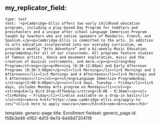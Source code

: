 my_replicator_field:
  -
    type: text
    text: '<p>Cambridge-Ellis offers two early childhood education programs, including a play-based Day Program for toddlers and preschoolers and a unique after school Language Immersion Program taught by teachers who are native speakers of Mandarin, French, and Spanish.</p><p>Cambridge-Ellis is committed to the arts. In addition to arts education incorporated into our everyday curriculum, we provide a weekly “Arts Adventure” and a bi-weekly Music Education program&nbsp;for all of our classrooms. All programs feature studies of famous artists, dance and movement exploration, music and the creation of musical instruments, and more.</p><p><strong>Day Program</strong></p><p>Morning (8:30-12:00pm) and Early Afternoon Programs (8:30-3:00pm)</p><ul><li>5 Mornings</li><li>5 Mornings and 3 Afternoons</li><li>5 Mornings and 4 Afternoons</li><li>5 Mornings and 5 Afternoons</li></ul><p><strong>Language Immersion Program&nbsp;</strong>(3:00-6:00pm)</p><ul><li>4 days, Tuesday – Friday</li><li>5 days, includes Monday Arts program on Mondays</li></ul><p><strong>Early Bird Drop-Off&nbsp;</strong>(8:00 – 8:30am)</p><ul><li>Monday – Friday</li><li>Also available on a drop-in basis</li></ul><h3><em><a href="https://www.cambridge-ellis.org/apply-to-ces/">Click here to apply now</a></em></h3><h3><em><br></em></h3>'
template: generic-page
title: Enrollment
fieldset: generic_page
id: f58b3d46-d162-4d13-9e7d-6d48d7204119

